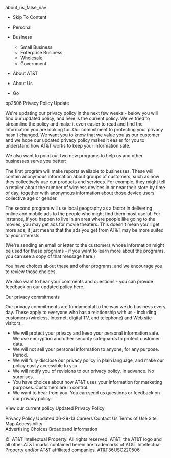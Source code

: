 about\_us\_false\_nav

*   Skip To Content

*   Personal
*   Business
    *   Small Business
    *   Enterprise Business
    *   Wholesale
    *   Government
*   About AT&T

*   About Us
*   Go

pp2506 Privacy Policy Update

We're updating our privacy policy in the next few weeks - below you will find our updated policy, and here is the current policy. We've tried to streamline the policy and make it even easier to read and find the information you are looking for. Our commitment to protecting your privacy hasn't changed. We want you to know that we value you as our customer and we hope our updated privacy policy makes it easier for you to understand how AT&T works to keep your information safe.

We also want to point out two new programs to help us and other businesses serve you better:

The first program will make reports available to businesses. These will contain anonymous information about groups of customers, such as how they collectively use our products and services. For example, they might tell a retailer about the number of wireless devices in or near their store by time of day, together with anonymous information about those device users' collective age or gender.

The second program will use local geography as a factor in delivering online and mobile ads to the people who might find them most useful. For instance, if you happen to live in an area where people like going to the movies, you may get ads for movie theaters. This doesn't mean you'll get more ads, it just means that the ads you get from AT&T may be more suited to your interests.

(We're sending an email or letter to the customers whose information might be used for these programs - if you want to learn more about the programs, you can see a copy of that message here.)

You have choices about these and other programs, and we encourage you to review those choices.

We also want to hear your comments and questions - you can provide feedback on our updated policy here.

Our privacy commitments

Our privacy commitments are fundamental to the way we do business every day. These apply to everyone who has a relationship with us - including customers (wireless, Internet, digital TV, and telephone) and Web site visitors.

*   We will protect your privacy and keep your personal information safe. We use encryption and other security safeguards to protect customer data.
*   We will not sell your personal information to anyone, for any purpose. Period.
*   We will fully disclose our privacy policy in plain language, and make our policy easily accessible to you.
*   We will notify you of revisions to our privacy policy, in advance. No surprises.
*   You have choices about how AT&T uses your information for marketing purposes. Customers are in control.
*   We want to hear from you. You can send us questions or feedback on our privacy policy.

View our current policy Updated Privacy Policy

Privacy Policy Updated 06-29-13 Careers Contact Us Terms of Use Site Map Accessibility  
Advertising Choices Broadband Information

©  AT&T Intellectual Property. All rights reserved. AT&T, the AT&T logo and all other AT&T marks contained herein are trademarks of AT&T Intellectual Property and/or AT&T affiliated companies. AT&T36USC220506